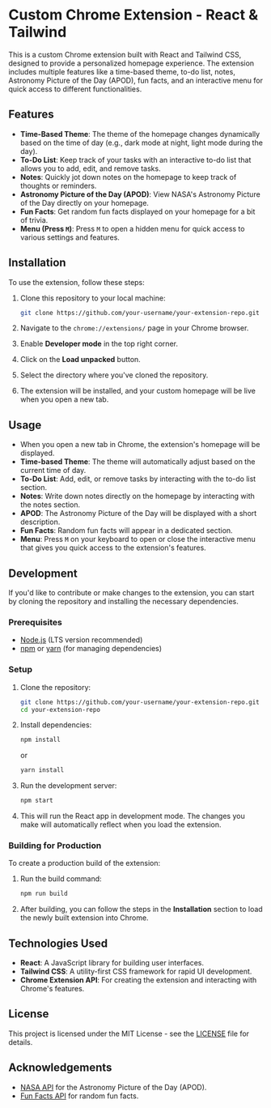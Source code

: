 # Custom Chrome Extension - React & Tailwind

This is a custom Chrome extension built with React and Tailwind CSS, designed to provide a personalized homepage experience. The extension includes multiple features like a time-based theme, to-do list, notes, Astronomy Picture of the Day (APOD), fun facts, and an interactive menu for quick access to different functionalities.

## Features

- **Time-Based Theme**: The theme of the homepage changes dynamically based on the time of day (e.g., dark mode at night, light mode during the day).
- **To-Do List**: Keep track of your tasks with an interactive to-do list that allows you to add, edit, and remove tasks.
- **Notes**: Quickly jot down notes on the homepage to keep track of thoughts or reminders.
- **Astronomy Picture of the Day (APOD)**: View NASA's Astronomy Picture of the Day directly on your homepage.
- **Fun Facts**: Get random fun facts displayed on your homepage for a bit of trivia.
- **Menu (Press `M`)**: Press `M` to open a hidden menu for quick access to various settings and features.
  
## Installation

To use the extension, follow these steps:

1. Clone this repository to your local machine:
    ```bash
    git clone https://github.com/your-username/your-extension-repo.git
    ```
  
2. Navigate to the `chrome://extensions/` page in your Chrome browser.

3. Enable **Developer mode** in the top right corner.

4. Click on the **Load unpacked** button.

5. Select the directory where you've cloned the repository.

6. The extension will be installed, and your custom homepage will be live when you open a new tab.

## Usage

- When you open a new tab in Chrome, the extension's homepage will be displayed.
- **Time-based Theme**: The theme will automatically adjust based on the current time of day.
- **To-Do List**: Add, edit, or remove tasks by interacting with the to-do list section.
- **Notes**: Write down notes directly on the homepage by interacting with the notes section.
- **APOD**: The Astronomy Picture of the Day will be displayed with a short description.
- **Fun Facts**: Random fun facts will appear in a dedicated section.
- **Menu**: Press `M` on your keyboard to open or close the interactive menu that gives you quick access to the extension's features.

## Development

If you'd like to contribute or make changes to the extension, you can start by cloning the repository and installing the necessary dependencies.

### Prerequisites

- [Node.js](https://nodejs.org/) (LTS version recommended)
- [npm](https://www.npmjs.com/) or [yarn](https://yarnpkg.com/) (for managing dependencies)

### Setup

1. Clone the repository:
    ```bash
    git clone https://github.com/your-username/your-extension-repo.git
    cd your-extension-repo
    ```

2. Install dependencies:
    ```bash
    npm install
    ```
    or
    ```bash
    yarn install
    ```

3. Run the development server:
    ```bash
    npm start
    ```

4. This will run the React app in development mode. The changes you make will automatically reflect when you load the extension.

### Building for Production

To create a production build of the extension:

1. Run the build command:
    ```bash
    npm run build
    ```

2. After building, you can follow the steps in the **Installation** section to load the newly built extension into Chrome.

## Technologies Used

- **React**: A JavaScript library for building user interfaces.
- **Tailwind CSS**: A utility-first CSS framework for rapid UI development.
- **Chrome Extension API**: For creating the extension and interacting with Chrome's features.
  
## License

This project is licensed under the MIT License - see the [LICENSE](LICENSE) file for details.

## Acknowledgements

- [NASA API](https://api.nasa.gov/) for the Astronomy Picture of the Day (APOD).
- [Fun Facts API](https://api.chucknorris.io/) for random fun facts.

